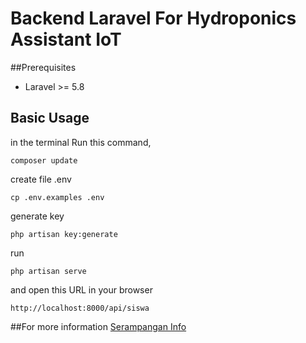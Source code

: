 Backend Laravel For Hydroponics Assistant IoT
============

##Prerequisites
- Laravel >= 5.8


## Basic Usage

in the terminal Run this command,
```
composer update

```
create file .env
```
cp .env.examples .env

```

generate key
```
php artisan key:generate

```
run
```
php artisan serve

```

and open this URL in your browser

```
http://localhost:8000/api/siswa

```
##For more information
[Serampangan Info](serampanganinfo.blogspot.com)
